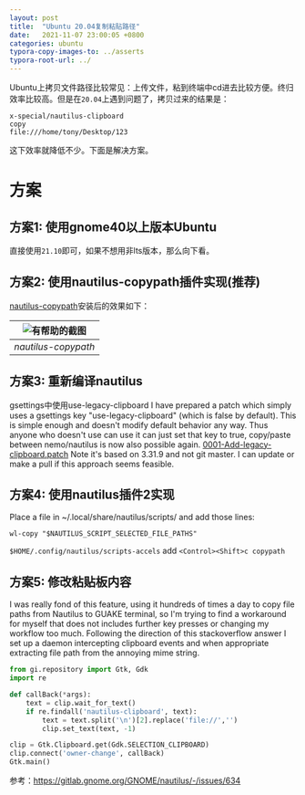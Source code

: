 ```yaml
---
layout: post
title:  "Ubuntu 20.04复制粘贴路径"
date:   2021-11-07 23:00:05 +0800
categories: ubuntu
typora-copy-images-to: ../asserts
typora-root-url: ../
---
```


Ubuntu上拷贝文件路径比较常见：上传文件，粘到终端中cd进去比较方便。终归效率比较高。但是在`20.04`上遇到问题了，拷贝过来的结果是：
```
x-special/nautilus-clipboard
copy
file:///home/tony/Desktop/123
```
这下效率就降低不少。下面是解决方案。

# 方案

## 方案1: 使用gnome40以上版本Ubuntu   
直接使用`21.10`即可，如果不想用非lts版本，那么向下看。

## 方案2: 使用nautilus-copypath插件实现(推荐)
[nautilus-copypath][1]安装后的效果如下：

| ![有帮助的截图](/assets/nautilus-copypath.png) | 
|:--:| 
| *nautilus-copypath* |

## 方案3: 重新编译nautilus   
gsettings中使用use-legacy-clipboard
I have prepared a patch which simply uses a gsettings key "use-legacy-clipboard" (which is false by default). This is simple enough and doesn't modify default behavior any way. Thus anyone who doesn't use can use it can just set that key to true, copy/paste between nemo/nautilus is now also possible again.
[0001-Add-legacy-clipboard.patch][2]
Note it's based on 3.31.9 and not git master. I can update or make a pull if this approach seems feasible.

## 方案4: 使用nautilus插件2实现   
Place a file in ~/.local/share/nautilus/scripts/ and add those lines:
```shell
wl-copy "$NAUTILUS_SCRIPT_SELECTED_FILE_PATHS"
```
`$HOME/.config/nautilus/scripts-accels` add `<Control><Shift>c copypath`
## 方案5: 修改粘贴板内容   
I was really fond of this feature, using it hundreds of times a day to copy file paths from Nautilus to GUAKE terminal, so I'm trying to find a workaround for myself that does not includes further key presses or changing my workflow too much.
Following the direction of this stackoverflow answer
I set up a daemon intercepting clipboard events and when appropriate extracting file path from the annoying mime string.

```python
from gi.repository import Gtk, Gdk
import re

def callBack(*args):
    text = clip.wait_for_text()
    if re.findall('nautilus-clipboard', text):
        text = text.split('\n')[2].replace('file://','')
        clip.set_text(text, -1)

clip = Gtk.Clipboard.get(Gdk.SELECTION_CLIPBOARD)
clip.connect('owner-change', callBack)
Gtk.main()

```


参考：https://gitlab.gnome.org/GNOME/nautilus/-/issues/634

[1]: https://github.com/ronen25/nautilus-copypath
[2]: https://gitlab.gnome.org/GNOME/nautilus/uploads/b5a39917a3f2c7f97423838044e6e150/0001-Add-legacy-clipboard.patch
